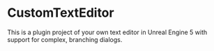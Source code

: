 # CustomTextEditor
 This is a plugin project of your own text editor in Unreal Engine 5 with support for complex, branching dialogs.
